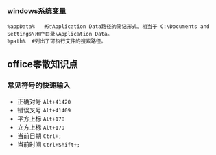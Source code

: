 ###	windows系统变量

	%appData%	#对Application Data路径的简记形式。相当于 C:\Documents and Settings\用户目录\Application Data。
	%path%	#列出了可执行文件的搜索路径。


##   office零散知识点
###  常见符号的快速输入
* 正确对号      `Alt+41420`
* 错误叉号      `Alt+41409`
* 平方上标      `Alt+178`
* 立方上标      `Alt+179`
* 当前日期      `Ctrl+;`
* 当前时间      `Ctrl+Shift+;`
